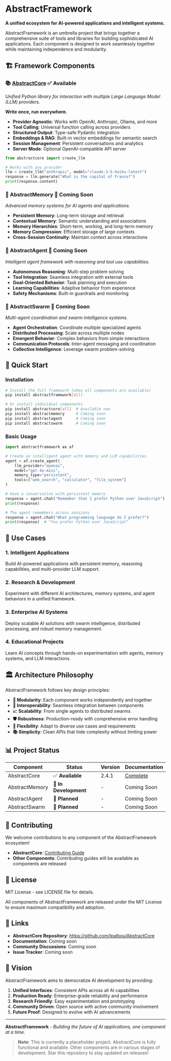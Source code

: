# AbstractFramework

**A unified ecosystem for AI-powered applications and intelligent systems.**

AbstractFramework is an umbrella project that brings together a comprehensive suite of tools and libraries for building sophisticated AI applications. Each component is designed to work seamlessly together while maintaining independence and modularity.

## 🏗️ Framework Components

### 📚 [AbstractCore](https://github.com/lpalbou/AbstractCore) ✅ **Available**
*Unified Python library for interaction with multiple Large Language Model (LLM) providers.*

**Write once, run everywhere.**

- **Provider Agnostic**: Works with OpenAI, Anthropic, Ollama, and more
- **Tool Calling**: Universal function calling across providers  
- **Structured Output**: Type-safe Pydantic integration
- **Embeddings & RAG**: Built-in vector embeddings for semantic search
- **Session Management**: Persistent conversations and analytics
- **Server Mode**: Optional OpenAI-compatible API server

```python
from abstractcore import create_llm

# Works with any provider
llm = create_llm("anthropic", model="claude-3-5-haiku-latest")
response = llm.generate("What is the capital of France?")
print(response.content)
```

### 🧠 AbstractMemory 🚧 **Coming Soon**
*Advanced memory systems for AI agents and applications.*

- **Persistent Memory**: Long-term storage and retrieval
- **Contextual Memory**: Semantic understanding and associations
- **Memory Hierarchies**: Short-term, working, and long-term memory
- **Memory Compression**: Efficient storage of large contexts
- **Cross-Session Continuity**: Maintain context across interactions

### 🤖 AbstractAgent 🚧 **Coming Soon**
*Intelligent agent framework with reasoning and tool use capabilities.*

- **Autonomous Reasoning**: Multi-step problem solving
- **Tool Integration**: Seamless integration with external tools
- **Goal-Oriented Behavior**: Task planning and execution
- **Learning Capabilities**: Adaptive behavior from experience
- **Safety Mechanisms**: Built-in guardrails and monitoring

### 🐝 AbstractSwarm 🚧 **Coming Soon**
*Multi-agent coordination and swarm intelligence systems.*

- **Agent Orchestration**: Coordinate multiple specialized agents
- **Distributed Processing**: Scale across multiple nodes
- **Emergent Behavior**: Complex behaviors from simple interactions
- **Communication Protocols**: Inter-agent messaging and coordination
- **Collective Intelligence**: Leverage swarm problem-solving

## 🚀 Quick Start

### Installation

```bash
# Install the full framework (when all components are available)
pip install abstractframework[all]

# Or install individual components
pip install abstractcore[all]  # Available now
pip install abstractmemory     # Coming soon
pip install abstractagent      # Coming soon  
pip install abstractswarm      # Coming soon
```

### Basic Usage

```python
import abstractframework as af

# Create an intelligent agent with memory and LLM capabilities
agent = af.create_agent(
    llm_provider="openai",
    model="gpt-4o-mini",
    memory_type="persistent",
    tools=["web_search", "calculator", "file_system"]
)

# Have a conversation with persistent memory
response = agent.chat("Remember that I prefer Python over JavaScript")
print(response)

# The agent remembers across sessions
response = agent.chat("What programming language do I prefer?")
print(response)  # "You prefer Python over JavaScript"
```

## 🎯 Use Cases

### 1. **Intelligent Applications**
Build AI-powered applications with persistent memory, reasoning capabilities, and multi-provider LLM support.

### 2. **Research & Development**
Experiment with different AI architectures, memory systems, and agent behaviors in a unified framework.

### 3. **Enterprise AI Systems**
Deploy scalable AI solutions with swarm intelligence, distributed processing, and robust memory management.

### 4. **Educational Projects**
Learn AI concepts through hands-on experimentation with agents, memory systems, and LLM interactions.

## 🏛️ Architecture Philosophy

AbstractFramework follows key design principles:

- **🔧 Modularity**: Each component works independently and together
- **🔄 Interoperability**: Seamless integration between components
- **📈 Scalability**: From single agents to distributed swarms
- **🛡️ Robustness**: Production-ready with comprehensive error handling
- **🎨 Flexibility**: Adapt to diverse use cases and requirements
- **📚 Simplicity**: Clean APIs that hide complexity without limiting power

## 📊 Project Status

| Component | Status | Version | Documentation |
|-----------|--------|---------|---------------|
| AbstractCore | ✅ **Available** | 2.4.1 | [Complete](https://github.com/lpalbou/AbstractCore) |
| AbstractMemory | 🚧 **In Development** | - | Coming Soon |
| AbstractAgent | 🚧 **Planned** | - | Coming Soon |
| AbstractSwarm | 🚧 **Planned** | - | Coming Soon |

## 🤝 Contributing

We welcome contributions to any component of the AbstractFramework ecosystem!

- **AbstractCore**: [Contributing Guide](https://github.com/lpalbou/AbstractCore/blob/main/CONTRIBUTING.md)
- **Other Components**: Contributing guides will be available as components are released

## 📄 License

MIT License - see LICENSE file for details.

All components of AbstractFramework are released under the MIT License to ensure maximum compatibility and adoption.

## 🔗 Links

- **AbstractCore Repository**: https://github.com/lpalbou/AbstractCore
- **Documentation**: Coming soon
- **Community Discussions**: Coming soon
- **Issue Tracker**: Coming soon

## 🌟 Vision

AbstractFramework aims to democratize AI development by providing:

1. **Unified Interfaces**: Consistent APIs across all AI capabilities
2. **Production Ready**: Enterprise-grade reliability and performance  
3. **Research Friendly**: Easy experimentation and prototyping
4. **Community Driven**: Open source with active community involvement
5. **Future Proof**: Designed to evolve with AI advancements

---

**AbstractFramework** - *Building the future of AI applications, one component at a time.*

> **Note**: This is currently a placeholder project. AbstractCore is fully functional and available. Other components are in various stages of development. Star this repository to stay updated on releases!
